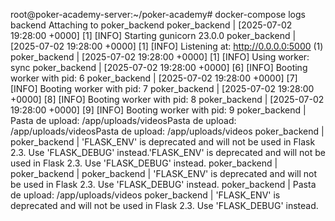 root@poker-academy-server:~/poker-academy# docker-compose logs backend
Attaching to poker_backend
poker_backend  | [2025-07-02 19:28:00 +0000] [1] [INFO] Starting gunicorn 23.0.0
poker_backend  | [2025-07-02 19:28:00 +0000] [1] [INFO] Listening at: http://0.0.0.0:5000 (1)
poker_backend  | [2025-07-02 19:28:00 +0000] [1] [INFO] Using worker: sync
poker_backend  | [2025-07-02 19:28:00 +0000] [6] [INFO] Booting worker with pid: 6
poker_backend  | [2025-07-02 19:28:00 +0000] [7] [INFO] Booting worker with pid: 7
poker_backend  | [2025-07-02 19:28:00 +0000] [8] [INFO] Booting worker with pid: 8
poker_backend  | [2025-07-02 19:28:00 +0000] [9] [INFO] Booting worker with pid: 9
poker_backend  | Pasta de upload: /app/uploads/videosPasta de upload: /app/uploads/videosPasta de upload: /app/uploads/videos
poker_backend  | 
poker_backend  | 'FLASK_ENV' is deprecated and will not be used in Flask 2.3. Use 'FLASK_DEBUG' instead.'FLASK_ENV' is deprecated and will not be used in Flask 2.3. Use 'FLASK_DEBUG' instead.
poker_backend  | 
poker_backend  | 
poker_backend  | 'FLASK_ENV' is deprecated and will not be used in Flask 2.3. Use 'FLASK_DEBUG' instead.
poker_backend  | Pasta de upload: /app/uploads/videos
poker_backend  | 'FLASK_ENV' is deprecated and will not be used in Flask 2.3. Use 'FLASK_DEBUG' instead.